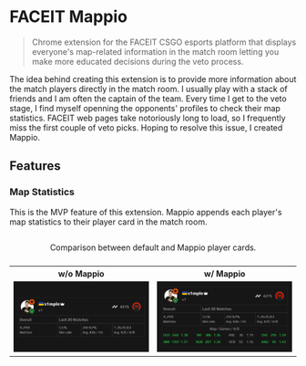 # FACEIT Mappio

> Chrome extension for the FACEIT CSGO esports platform that displays everyone's map-related information in the match room letting you make more educated decisions during the veto process.

The idea behind creating this extension is to provide more information about the match players directly in the match room. I usually play with a stack of friends and I am often the captain of the team. Every time I get to the veto stage, I find myself openning the opponents' profiles to check their map statistics. FACEIT web pages take notoriously long to load, so I frequently miss the first couple of veto picks. Hoping to resolve this issue, I created Mappio.

## Features

### Map Statistics

This is the MVP feature of this extension. Mappio appends each player's map statistics to their player card in the match room.

<table>
  <caption><p align="center">Comparison between default and Mappio player cards.</p></caption>
  <tr>
    <th>w/o Mappio</th>
    <th>w/ Mappio</th>
  </tr>
  <tr>
    <td><img src="/screenshots/playerCards/Before.png" alt="FACEIT match room player card w/o mappio"></td>
    <td><img src="/screenshots/playerCards/After.png" alt="FACEIT match room player card /w mappio"></td>
  </tr>
</table>
